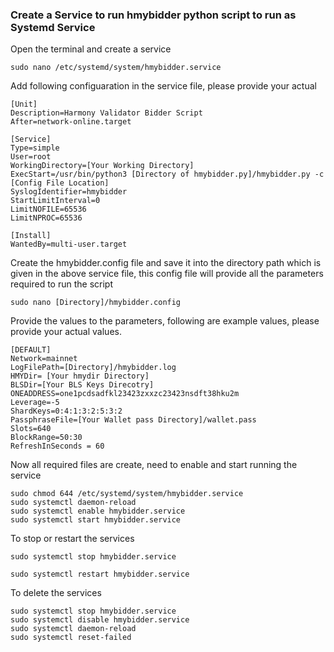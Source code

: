 
### Create a Service to run hmybidder python script to run as Systemd Service


Open the terminal and create a service
```
sudo nano /etc/systemd/system/hmybidder.service
```
Add following configuaration in the service file, please provide your actual 
```
[Unit]
Description=Harmony Validator Bidder Script
After=network-online.target

[Service]
Type=simple
User=root
WorkingDirectory=[Your Working Directory]
ExecStart=/usr/bin/python3 [Directory of hmybidder.py]/hmybidder.py -c [Config File Location]
SyslogIdentifier=hmybidder
StartLimitInterval=0
LimitNOFILE=65536
LimitNPROC=65536

[Install]
WantedBy=multi-user.target
```

Create the hmybidder.config file and save it into the directory path which is given in the above service file, this config file will provide all the parameters required to run the script

```
sudo nano [Directory]/hmybidder.config
```

Provide the values to the parameters, following are example values, please provide your actual values.

```
[DEFAULT]
Network=mainnet
LogFilePath=[Directory]/hmybidder.log
HMYDir= [Your hmydir Directory] 
BLSDir=[Your BLS Keys Direcotry]
ONEADDRESS=one1pcdsadfkl23423zxxzc23423nsdft38hku2m
Leverage=-5
ShardKeys=0:4:1:3:2:5:3:2
PassphraseFile=[Your Wallet pass Directory]/wallet.pass
Slots=640
BlockRange=50:30
RefreshInSeconds = 60
```


Now all required files are create, need to enable and start running the service
```
sudo chmod 644 /etc/systemd/system/hmybidder.service
sudo systemctl daemon-reload
sudo systemctl enable hmybidder.service
sudo systemctl start hmybidder.service 
```

To stop or restart the services
```
sudo systemctl stop hmybidder.service 
```
```
sudo systemctl restart hmybidder.service 
```


To delete the services

```
sudo systemctl stop hmybidder.service
sudo systemctl disable hmybidder.service
sudo systemctl daemon-reload
sudo systemctl reset-failed
```
